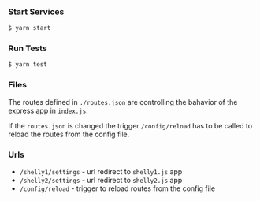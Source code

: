 ### Start Services

```bash
$ yarn start
```

### Run Tests

```bash
$ yarn test
```

### Files

The routes defined in `./routes.json` are controlling the bahavior of the express app
in `index.js`.

If the `routes.json` is changed the trigger `/config/reload` has to be called to reload
the routes from the config file.

### Urls

- `/shelly1/settings` - url redirect to `shelly1.js` app
- `/shelly2/settings` - url redirect to `shelly2.js` app
- `/config/reload` - trigger to reload routes from the config file